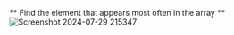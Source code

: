 ** Find the element that appears most often in the array **
![Screenshot 2024-07-29 215347](https://github.com/user-attachments/assets/46e2a359-fc84-4679-9494-c581e75d8190)

